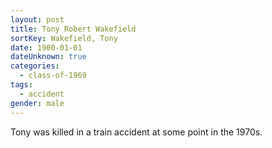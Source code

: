 ```yaml
---
layout: post
title: Tony Robert Wakefield
sortKey: Wakefield, Tony
date: 1900-01-01
dateUnknown: true
categories:
  - class-of-1969
tags:
  - accident
gender: male
---
```

Tony was killed in a train accident at some point in the 1970s.
